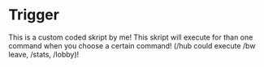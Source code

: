 # Trigger
This is a custom coded skript by me! This skript will execute for than one command when you choose a certain command! (/hub could execute /bw leave, /stats, /lobby)! 

